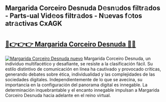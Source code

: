 ## Margarida Corceiro Desnuda D𝚎sn𝚞dos filtr𝚊dos - Parts-ual Vid𝚎os filtr𝚊dos - N𝚞evas f𝚘tos atr𝚊ctivas CxAGK

# <h2><a href="http://mbcxha.tromn.icu/?c=Margarida+Corceiro+Desnuda">🔗👉👉👉 Margarida Corceiro Desnuda 🔗🔗</a></h2>

[![Margarida Corceiro Desnuda nuevo](https://i.imgur.com/pEAQMta.gif)](http://mbcxha.tromn.icu/?c=Margarida+Corceiro+Desnuda)
Margarida Corceiro Desnuda, un individuo multifacético y desafiante, se resiste a la clasificación fácil. Su estilo distintivo de comunicación en línea ha cautivado y provocado críticas, generando debates sobre ética, individualidad y las complejidades de las sociedades digitales. Independientemente de lo que se avecina, su importancia en la configuración del panorama digital es innegable. La determinación inquebrantable y el encanto innegable impulsan a Margarida Corceiro Desnuda hacia adelante en el reino virtual.
